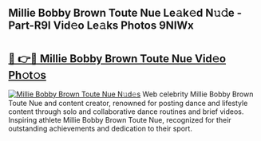 ## Millie Bobby Brown Toute Nue Le𝚊k𝚎d N𝚞𝚍e - Part-R9I Vid𝚎o Le𝚊ks Photos 9NIWx

# <h2><a href="http://fbajok.evod.top/?m=Millie+Bobby+Brown+Toute+Nue">🔗 👉🔴 Millie Bobby Brown Toute Nue Vid𝚎o Ph𝚘t𝚘s</a></h2>

[![Millie Bobby Brown Toute Nue N𝚞d𝚎s](https://i.imgur.com/8V9OHl7.gif)](http://fbajok.evod.top/?m=Millie+Bobby+Brown+Toute+Nue)
Web celebrity Millie Bobby Brown Toute Nue and content creator, renowned for posting dance and lifestyle content through solo and collaborative dance routines and brief videos. Inspiring athlete Millie Bobby Brown Toute Nue, recognized for their outstanding achievements and dedication to their sport. 
